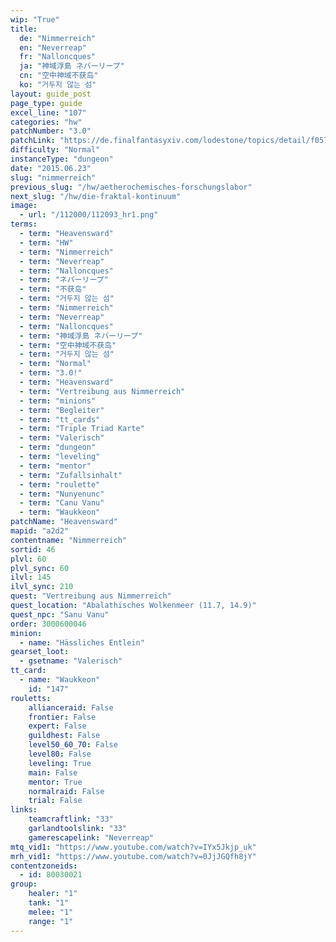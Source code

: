 ```yaml
---
wip: "True"
title:
  de: "Nimmerreich"
  en: "Neverreap"
  fr: "Nalloncques"
  ja: "神域浮島 ネバーリープ"
  cn: "空中神域不获岛"
  ko: "거두지 않는 섬"
layout: guide_post
page_type: guide
excel_line: "107"
categories: "hw"
patchNumber: "3.0"
patchLink: "https://de.finalfantasyxiv.com/lodestone/topics/detail/f0575b82a639492e5a70e34d823d77bddcb7f686"
difficulty: "Normal"
instanceType: "dungeon"
date: "2015.06.23"
slug: "nimmerreich"
previous_slug: "/hw/aetherochemisches-forschungslabor"
next_slug: "/hw/die-fraktal-kontinuum"
image:
  - url: "/112000/112093_hr1.png"
terms:
  - term: "Heavensward"
  - term: "HW"
  - term: "Nimmerreich"
  - term: "Neverreap"
  - term: "Nalloncques"
  - term: "ネバーリープ"
  - term: "不获岛"
  - term: "거두지 않는 섬"
  - term: "Nimmerreich"
  - term: "Neverreap"
  - term: "Nalloncques"
  - term: "神域浮島 ネバーリープ"
  - term: "空中神域不获岛"
  - term: "거두지 않는 섬"
  - term: "Normal"
  - term: "3.0!"
  - term: "Heavensward"
  - term: "Vertreibung aus Nimmerreich"
  - term: "minions"
  - term: "Begleiter"
  - term: "tt_cards"
  - term: "Triple Triad Karte"
  - term: "Valerisch"
  - term: "dungeon"
  - term: "leveling"
  - term: "mentor"
  - term: "Zufallsinhalt"
  - term: "roulette"
  - term: "Nunyenunc"
  - term: "Canu Vanu"
  - term: "Waukkeon"
patchName: "Heavensward"
mapid: "a2d2"
contentname: "Nimmerreich"
sortid: 46
plvl: 60
plvl_sync: 60
ilvl: 145
ilvl_sync: 210
quest: "Vertreibung aus Nimmerreich"
quest_location: "Abalathisches Wolkenmeer (11.7, 14.9)"
quest_npc: "Sanu Vanu"
order: 3000600046
minion:
  - name: "Hässliches Entlein"
gearset_loot:
  - gsetname: "Valerisch"
tt_card:
  - name: "Waukkeon"
    id: "147"
rouletts:
    allianceraid: False
    frontier: False
    expert: False
    guildhest: False
    level50_60_70: False
    level80: False
    leveling: True
    main: False
    mentor: True
    normalraid: False
    trial: False
links:
    teamcraftlink: "33"
    garlandtoolslink: "33"
    gamerescapelink: "Neverreap"
mtq_vid1: "https://www.youtube.com/watch?v=IYx5Jkjp_uk"
mrh_vid1: "https://www.youtube.com/watch?v=0JjJGQfh8jY"
contentzoneids:
  - id: 80030021
group:
    healer: "1"
    tank: "1"
    melee: "1"
    range: "1"
---
```

